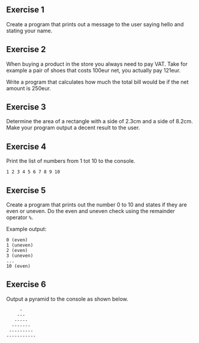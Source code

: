 ## Exercise 1

Create a program that prints out a message to the user saying hello and stating your name.

## Exercise 2

When buying a product in the store you always need to pay VAT. Take for example a pair of shoes that costs 100eur net, you actually pay 121eur.

Write a program that calculates how much the total bill would be if the net amount is 250eur.

## Exercise 3

Determine the area of a rectangle with a side of 2.3cm and a side of 8.2cm. Make your program output a decent result to the user.

## Exercise 4

Print the list of numbers from 1 tot 10 to the console.

```text
1 2 3 4 5 6 7 8 9 10
```

## Exercise 5

Create a program that prints out the number 0 to 10 and states if they are even or uneven. Do the even and uneven check using the remainder operator `%`.

Example output:

```text
0 (even)
1 (uneven)
2 (even)
3 (uneven)
...
10 (even)
```

## Exercise 6

Output a pyramid to the console as shown below.

```text
     -
    ---
   -----
  -------
 ---------
-----------
```
